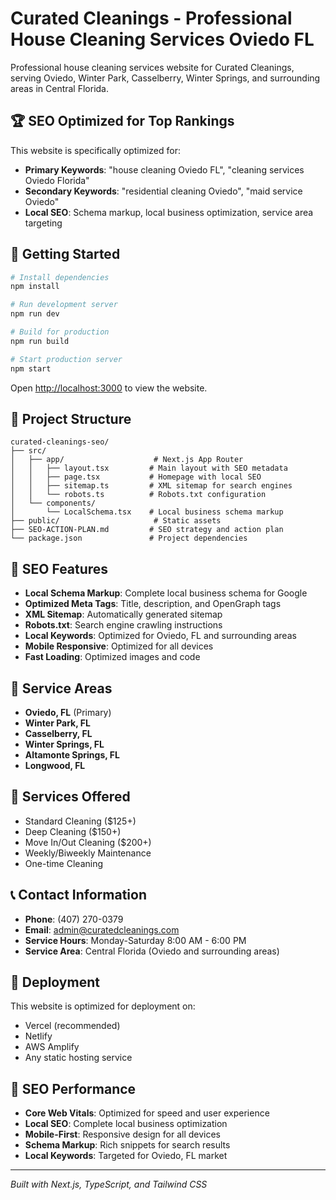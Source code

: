 # Curated Cleanings - Professional House Cleaning Services Oviedo FL

Professional house cleaning services website for Curated Cleanings, serving Oviedo, Winter Park, Casselberry, Winter Springs, and surrounding areas in Central Florida.

## 🏆 SEO Optimized for Top Rankings

This website is specifically optimized for:
- **Primary Keywords**: "house cleaning Oviedo FL", "cleaning services Oviedo Florida"
- **Secondary Keywords**: "residential cleaning Oviedo", "maid service Oviedo"
- **Local SEO**: Schema markup, local business optimization, service area targeting

## 🚀 Getting Started

```bash
# Install dependencies
npm install

# Run development server
npm run dev

# Build for production
npm run build

# Start production server
npm start
```

Open [http://localhost:3000](http://localhost:3000) to view the website.

## 📁 Project Structure

```
curated-cleanings-seo/
├── src/
│   ├── app/                    # Next.js App Router
│   │   ├── layout.tsx         # Main layout with SEO metadata
│   │   ├── page.tsx           # Homepage with local SEO
│   │   ├── sitemap.ts         # XML sitemap for search engines
│   │   └── robots.ts          # Robots.txt configuration
│   └── components/
│       └── LocalSchema.tsx    # Local business schema markup
├── public/                     # Static assets
├── SEO-ACTION-PLAN.md         # SEO strategy and action plan
└── package.json               # Project dependencies
```

## 📍 SEO Features

- **Local Schema Markup**: Complete local business schema for Google
- **Optimized Meta Tags**: Title, description, and OpenGraph tags
- **XML Sitemap**: Automatically generated sitemap
- **Robots.txt**: Search engine crawling instructions
- **Local Keywords**: Optimized for Oviedo, FL and surrounding areas
- **Mobile Responsive**: Optimized for all devices
- **Fast Loading**: Optimized images and code

## 📍 Service Areas

- **Oviedo, FL** (Primary)
- **Winter Park, FL**
- **Casselberry, FL**
- **Winter Springs, FL**
- **Altamonte Springs, FL**
- **Longwood, FL**

## 📍 Services Offered

- Standard Cleaning ($125+)
- Deep Cleaning ($150+)
- Move In/Out Cleaning ($200+)
- Weekly/Biweekly Maintenance
- One-time Cleaning

## 📞 Contact Information

- **Phone**: (407) 270-0379
- **Email**: admin@curatedcleanings.com
- **Service Hours**: Monday-Saturday 8:00 AM - 6:00 PM
- **Service Area**: Central Florida (Oviedo and surrounding areas)

## 🚀 Deployment

This website is optimized for deployment on:
- Vercel (recommended)
- Netlify
- AWS Amplify
- Any static hosting service

## 📍 SEO Performance

- **Core Web Vitals**: Optimized for speed and user experience
- **Local SEO**: Complete local business optimization
- **Mobile-First**: Responsive design for all devices
- **Schema Markup**: Rich snippets for search results
- **Local Keywords**: Targeted for Oviedo, FL market

---

*Built with Next.js, TypeScript, and Tailwind CSS*
